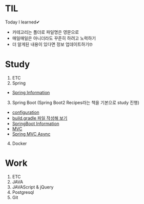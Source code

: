 # TIL
Today I learned✔

* 카테고리는 폴더로 파일명은 영문으로
* 매일매일은 아니더라도 꾸준히 하려고 노력하기
* 더 알게된 내용이 있다면 정보 업데이트하기🤓

# Study
 1. ETC
 2. Spring
   - [Spring Information](https://github.com/BOYOUNGL/TIL/blob/master/Study/Spring/Spring%20Information.md)
 3. Spring Boot (Spring Boot2 Recipes라는 책을 기본으로 study 진행)
   - [configuration](https://github.com/BOYOUNGL/TIL/blob/master/Study/Spring%20Boot/configuration.md)
   - [build.gradle 파일 작성해 보기](https://github.com/BOYOUNGL/TIL/blob/master/Study/Spring%20Boot/build.gradle.md)
   - [SpringBoot Information](https://github.com/BOYOUNGL/TIL/blob/master/Study/Spring%20Boot/SpringBoot%20Information.md)
   - [MVC](https://github.com/BOYOUNGL/TIL/blob/master/Study/Spring%20Boot/MVC.md)
   - [Spring MVC Async](https://github.com/BOYOUNGL/TIL/blob/master/Study/Spring%20Boot/Spring%20MVC_Async.md)
 4. Docker
   
# Work
 1. ETC
 2. JAVA
 3. JAVAScript & jQuery
 4. Postgresql
 5. Git
